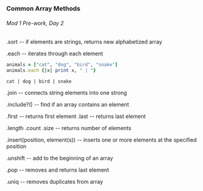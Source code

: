 ### Common Array Methods
###### Mod 1 Pre-work, Day 2

.sort -- if elements are strings, returns new alphabetized array

.each -- iterates through each element
  ```ruby
  animals = ["cat", "dog", "bird", "snake"]
  animals.each {|x| print x, " | "}
  ```
  ```
  cat | dog | bird | snake
  ```

.join -- connects string elements into one strong

.include?() -- find if an array contains an element

.first -- returns first element
.last -- returns last element

.length .count .size -- returns number of elements

.insert(position, element(s)) -- inserts one or more elements at the specified position

.unshift -- add to the beginning of an array

.pop -- removes and returns last element

.uniq -- removes duplicates from array 
